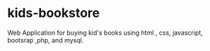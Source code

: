 # kids-bookstore
Web Application for buying kid's books using html , css, javascript, bootsrap ,php, and mysql.

